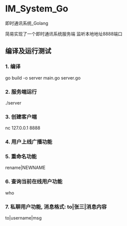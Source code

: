 # IM_System_Go
即时通讯系统_Golang

简易实现了一个即时通讯系统服务端
监听本地地址8888端口

## 编译及运行测试
### 1. 编译
go build -o server main.go server.go
### 2. 服务端运行
./server
### 3. 创建客户端
nc 127.0.0.1 8888
### 4. 用户上线广播功能
### 5. 重命名功能
rename|NEWNAME
### 6. 查询当前在线用户功能
who
### 7. 私聊用户功能, 消息格式: to|张三|消息内容
to|username|msg
